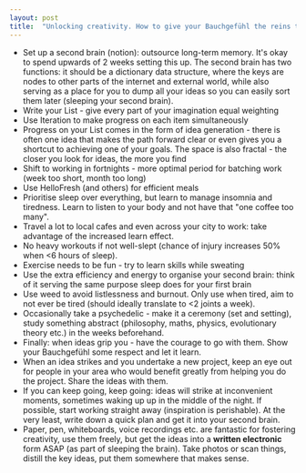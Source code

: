 ```yaml
---
layout: post
title:  "Unlocking creativity. How to give your Bauchgefühl the reins to your life"
---
```


* Set up a second brain (notion): outsource long-term memory. It's okay to spend upwards of 2 weeks setting this up. The second brain has two functions: it should be a dictionary data structure, where the keys are nodes to other parts of the internet and external world, while also serving as a place for you to dump all your ideas so you can easily sort them later (sleeping your second brain).
* Write your List - give every part of your imagination equal weighting
* Use Iteration to make progress on each item simultaneously
* Progress on your List comes in the form of idea generation - there is often one idea that makes the path forward clear or even gives you a shortcut to achieving one of your goals. The space is also fractal - the closer you look for ideas, the more you find
* Shift to working in fortnights - more optimal period for batching work (week too short, month too long)
* Use HelloFresh (and others) for efficient meals
* Prioritise sleep over everything, but learn to manage insomnia and tiredness. Learn to listen to your body and not have that "one coffee too many".
* Travel a lot to local cafes and even across your city to work: take advantage of the increased learn effect.
* No heavy workouts if not well-slept (chance of injury increases 50% when <6 hours of sleep).
* Exercise needs to be fun - try to learn skills while sweating
* Use the extra efficiency and energy to organise your second brain: think of it serving the same purpose sleep does for your first brain
* Use weed to avoid listlessness and burnout. Only use when tired, aim to not ever be tired (should ideally translate to <2 joints a week).
* Occasionally take a psychedelic - make it a ceremony (set and setting), study something abstract (philosophy, maths, physics, evolutionary theory etc.) in the weeks beforehand.
* Finally: when ideas grip you - have the courage to go with them. Show your Bauchgefühl some respect and let it learn.
* When an idea strikes and you undertake a new project, keep an eye out for people in your area who would benefit greatly from helping you do the project. Share the ideas with them.
* If you can keep going, keep going: ideas will strike at inconvenient moments, sometimes waking up up in the middle of the night. If possible, start working straight away (inspiration is perishable). At the very least, write down a quick plan and get it into your second brain.
* Paper, pen, whiteboards, voice recordings etc. are fantastic for fostering creativity, use them freely, but get the ideas into a **written electronic** form ASAP (as part of sleeping the brain). Take photos or scan things, distill the key ideas, put them somewhere that makes sense.
